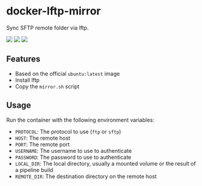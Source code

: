 # docker-lftp-mirror
Sync SFTP remote folder via lftp.

[![](https://images.microbadger.com/badges/image/aune/lftp-mirror.svg)](http://microbadger.com/images/aune/lftp-mirror)
[![](https://images.microbadger.com/badges/version/aune/lftp-mirror.svg)](http://microbadger.com/images/aune/lftp-mirror)
[![](https://images.microbadger.com/badges/commit/aune/lftp-mirror.svg)](http://microbadger.com/images/aune/lftp-mirror)

## Features
* Based on the official `ubuntu:latest` image
* Install lftp
* Copy the `mirror.sh` script

## Usage
Run the container with the following environment variables:
* `PROTOCOL`: The protocol to use (`ftp` or `sftp`)
* `HOST`: The remote host
* `PORT`: The remote port
* `USERNAME`: The username to use to authenticate
* `PASSWORD`: The password to use to authenticate
* `LOCAL_DIR`: The local directory, usually a mounted volume or the result of a pipeline build
* `REMOTE_DIR`: The destination directory on the remote host
